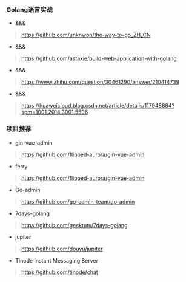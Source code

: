 ### Golang语言实战

- &&&
> https://github.com/unknwon/the-way-to-go_ZH_CN
- &&&
> https://github.com/astaxie/build-web-application-with-golang
- &&&
> https://www.zhihu.com/question/30461290/answer/210414739
- &&&
> https://huaweicloud.blog.csdn.net/article/details/117948884?spm=1001.2014.3001.5506

### 项目推荐
- gin-vue-admin
> https://github.com/flipped-aurora/gin-vue-admin

- ferry
> https://github.com/flipped-aurora/gin-vue-admin

- Go-admin
> https://github.com/go-admin-team/go-admin

- 7days-golang
> https://github.com/geektutu/7days-golang

- jupiter
> https://github.com/douyu/jupiter

- Tinode Instant Messaging Server
> https://github.com/tinode/chat
